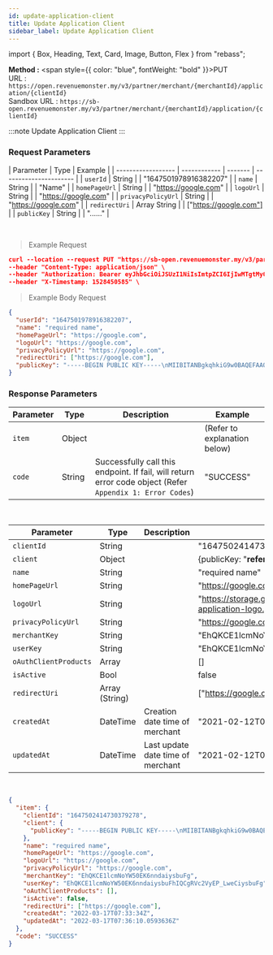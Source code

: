 ```yaml
---
id: update-application-client
title: Update Application Client
sidebar_label: Update Application Client
---
```


import { Box, Heading, Text, Card, Image, Button, Flex } from "rebass";

**Method :** <span style={{ color: "blue", fontWeight: "bold" }}>PUT</span><br/>
URL : `https://open.revenuemonster.my/v3/partner/merchant/{merchantId}/application/{clientId}`<br/>
Sandbox URL : `https://sb-open.revenuemonster.my/v3/partner/merchant/{merchantId}/application/{clientId}`

:::note
Update Application Client
:::

### Request Parameters

| Parameter          | Type         | Example |
| ------------------ | ------------ | ------- | ---------------------- |
| `userId`           | String       |         | "1647501978916382207"  |
| `name`             | String       |         | "Name"                 |
| `homePageUrl`      | String       |         | "https://google.com"   |
| `logoUrl`          | String       |         | "https://google.com"   |
| `privacyPolicyUrl` | String       |         | "https://google.com"   |
| `redirectUri`      | Array String |         | ["https://google.com"] |
| `publicKey`        | String       |         | "......"               |

<br />

> Example Request

```json
curl --location --request PUT "https://sb-open.revenuemonster.my/v3/partner/merchant/{merchantId}/application/{clientId}" \
--header "Content-Type: application/json" \
--header "Authorization: Bearer eyJhbGciOiJSUzI1NiIsImtpZCI6IjIwMTgtMy0xOCIsInR5cCI6IkpXVCJ9.eyJhdWQiOlsiYXBpX2NsaWVudEBFaGNLQzA5QmRYUm9RMnhwWlc1MEVQZUEyYXJ4dk1PSUZnIl0sImV4cCI6MTU5MzU4MDY0NSwiaWF0IjoxNTkwOTg4NjQ1LCJpc3MiOiJodHRwczovL29hdXRoLnJldmVudWVtb25zdGVyLm15IiwianRpIjoiRWh3S0VFOUJkWFJvUVdOalpYTnpWRzlyWlc0UXMtNnI5LVgzbElvVyIsIm5iZiI6MTU5MDk4ODY0NSwic3ViIjoiRWhRS0NFMWxjbU5vWVc1MEVMUF9wNlNKNnFQN0ZSSVFDZ1JWYzJWeUVPaXZfb1dKNnFQN0ZRIn0.RKtXykw3y0ov3mKKa_K2h5FZB2jXtqf3gNRwwnzzA4xTMdY09mEHlFupMeUmchFW2XHYK254LdMYbF4ZhjxK9K51UUdQBYH-zZpo0WWtPSZqrPGtT-c4z_sEO73EDVcek3rDwyWiXvjSKDpsZM7NOdKRm5tvT3qNK-7C7WMUjSXDcBzbTFhwfOAOO1n-wMR9H_w0DuIE-yMjEZkOdt7GUIBC8F5izATlZH0FRTx4VAwQWY4gjjQ9-3PbUbHx-NKiFXwCOAsxu-79PiF0HDEHb6ZOCGywNmKuanEXqLonli0caZiUZfrdT53y3Xnd3W2SEr6s7ZQxWnQO5PeOU7BQYA" \
--header "X-Timestamp: 1528450585" \

```

> Example Body Request

```json
{
  "userId": "1647501978916382207",
  "name": "required name",
  "homePageUrl": "https://google.com",
  "logoUrl": "https://google.com",
  "privacyPolicyUrl": "https://google.com",
  "redirectUri": ["https://google.com"],
  "publicKey": "-----BEGIN PUBLIC KEY-----\nMIIBITANBgkqhkiG9w0BAQEFAAOCAQ4AMIIBCQKCAQBsJf/68nKn3WFcmbA4uK45\nYTQJ2M9XRf82COhN6OQpTLs4PEQSFCix9/05DdOfqe4PR64JS+nlA3q54YXLq++b\nuG8aerNM39Ie0VssTq+Wu3antoq9qvSQL0ADSfLPtWxRKirY8ysrFWN8yU2p7ofp\n/byYvo5DZ9i6aclctottecc/1NWaXWFSLzbsceSGjP3O+17+gMXCnwroT87XdGXJ\nY/D11Cly8sD3Ll9OKIT1aDlKkkR9FWcFct0wDYEedutBAMOFjYAW3jvcUbdi7CKy\neX42N7t7dIb1tw+WTFSpx5+tHKqRwLUq5S9eTx4e8+UxJ9LUTyr14O+TkTSL8Fpx\nAgMBAAE=\n-----END PUBLIC KEY-----"
}
```

### Response Parameters

| Parameter | Type   | Description                                                                                               | Example                      |
| --------- | ------ | --------------------------------------------------------------------------------------------------------- | ---------------------------- |
| `item`    | Object |                                                                                                           | (Refer to explanation below) |
| `code`    | String | Successfully call this endpoint. If fail, will return error code object (Refer `Appendix 1: Error Codes`) | "SUCCESS"                    |

<br />

| Parameter             | Type           | Description                       | Example                                                                             |
| --------------------- | -------------- | --------------------------------- | ----------------------------------------------------------------------------------- |
| `clientId`            | String         |                                   | "1647502414730379278"                                                               |
| `client`              | Object         |                                   | {publicKey: "**refer below example**"}                                              |
| `name`                | String         |                                   | "required name"                                                                     |
| `homePageUrl`         | String         |                                   | "https://google.com"                                                                |
| `logoUrl`             | String         |                                   | "https://storage.googleapis.com/rm-sandbox-asset/img/default-application-logo.png", |
| `privacyPolicyUrl`    | String         |                                   | "https://google.com"                                                                |
| `merchantKey`         | String         |                                   | "EhQKCE1lcmNoYW50EK6nndaiysbuFg"                                                    |
| `userKey`             | String         |                                   | "EhQKCE1lcmNoYW50EK6nndaiysbuFhIQCgRVc2VyEP_LweCiysbuFg"                            |
| `oAuthClientProducts` | Array          |                                   | []                                                                                  |
| `isActive`            | Bool           |                                   | false                                                                               |
| `redirectUri`         | Array (String) |                                   | ["https://google.com"],                                                             |
| `createdAt`           | DateTime       | Creation date time of merchant    | "2021-02-12T08:53:13Z"                                                              |
| `updatedAt`           | DateTime       | Last update date time of merchant | "2021-02-12T08:53:13Z"                                                              |

<br />

```json
{
  "item": {
    "clientId": "1647502414730379278",
    "client": {
      "publicKey": "-----BEGIN PUBLIC KEY-----\nMIIBITANBgkqhkiG9w0BAQEFAAOCAQ4AMIIBCQKCAQBsJf/68nKn3WFcmbA4uK45\nYTQJ2M9XRf82COhN6OQpTLs4PEQSFCix9/05DdOfqe4PR64JS+nlA3q54YXLq++b\nuG8aerNM39Ie0VssTq+Wu3antoq9qvSQL0ADSfLPtWxRKirY8ysrFWN8yU2p7ofp\n/byYvo5DZ9i6aclctottecc/1NWaXWFSLzbsceSGjP3O+17+gMXCnwroT87XdGXJ\nY/D11Cly8sD3Ll9OKIT1aDlKkkR9FWcFct0wDYEedutBAMOFjYAW3jvcUbdi7CKy\neX42N7t7dIb1tw+WTFSpx5+tHKqRwLUq5S9eTx4e8+UxJ9LUTyr14O+TkTSL8Fpx\nAgMBAAE=\n-----END PUBLIC KEY-----"
    },
    "name": "required name",
    "homePageUrl": "https://google.com",
    "logoUrl": "https://google.com",
    "privacyPolicyUrl": "https://google.com",
    "merchantKey": "EhQKCE1lcmNoYW50EK6nndaiysbuFg",
    "userKey": "EhQKCE1lcmNoYW50EK6nndaiysbuFhIQCgRVc2VyEP_LweCiysbuFg",
    "oAuthClientProducts": [],
    "isActive": false,
    "redirectUri": ["https://google.com"],
    "createdAt": "2022-03-17T07:33:34Z",
    "updatedAt": "2022-03-17T07:36:10.0593636Z"
  },
  "code": "SUCCESS"
}
```
